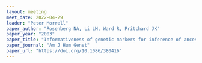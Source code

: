 ```yaml
---
layout: meeting
meet_date: 2022-04-29
leader: "Peter Morrell"
paper_author: "Rosenberg NA, Li LM, Ward R, Pritchard JK"
paper_year: "2003"
paper_title: "Informativeness of genetic markers for inference of ancestry"
paper_journal: "Am J Hum Genet"
paper_url: "https://doi.org/10.1086/380416"
---
```

